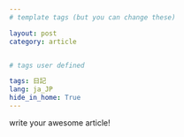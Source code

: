 ```yaml
---
# template tags (but you can change these)

layout: post
category: article


# tags user defined

tags: 日記
lang: ja_JP
hide_in_home: True
---
```


write your awesome article!
